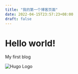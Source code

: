 ```yaml
---
title: "我的第一个博客页面"
date: 2022-04-15T23:57:23+08:00
draft: false
---
```


# Hello world!

My first blog

![Hugo Logo](/home/hzm/hzm_blog/images/hugo-logo-wide.svg)

